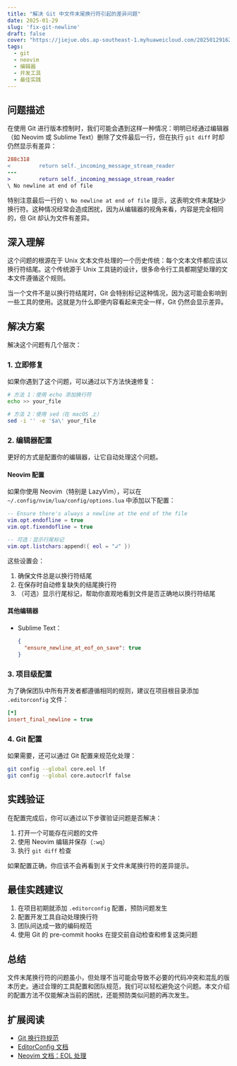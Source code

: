 ```yaml
---
title: "解决 Git 中文件末尾换行符引起的差异问题"
date: 2025-01-29
slug: 'fix-git-newline'
draft: false
cover: "https://jiejue.obs.ap-southeast-1.myhuaweicloud.com/20250129162636424.webp"
tags:
  - git
  - neovim
  - 编辑器
  - 开发工具
  - 最佳实践
---
```


## 问题描述

<!--more-->

在使用 Git 进行版本控制时，我们可能会遇到这样一种情况：明明已经通过编辑器（如 Neovim 或 Sublime Text）删除了文件最后一行，但在执行 `git diff` 时却仍然显示有差异：

```diff
288c318
<         return self._incoming_message_stream_reader
---
>         return self._incoming_message_stream_reader
\ No newline at end of file
```

特别注意最后一行的 `\ No newline at end of file` 提示，这表明文件末尾缺少换行符。这种情况经常会造成困扰，因为从编辑器的视角来看，内容是完全相同的，但 Git 却认为文件有差异。

<!--more-->

## 深入理解

这个问题的根源在于 Unix 文本文件处理的一个历史传统：每个文本文件都应该以换行符结尾。这个传统源于 Unix 工具链的设计，很多命令行工具都期望处理的文本文件遵循这个规则。

当一个文件不是以换行符结尾时，Git 会特别标记这种情况，因为这可能会影响到一些工具的使用。这就是为什么即便内容看起来完全一样，Git 仍然会显示差异。

## 解决方案

解决这个问题有几个层次：

### 1. 立即修复

如果你遇到了这个问题，可以通过以下方法快速修复：

```bash
# 方法 1：使用 echo 添加换行符
echo >> your_file

# 方法 2：使用 sed（在 macOS 上）
sed -i '' -e '$a\' your_file
```

### 2. 编辑器配置

更好的方式是配置你的编辑器，让它自动处理这个问题。

#### Neovim 配置

如果你使用 Neovim（特别是 LazyVim），可以在 `~/.config/nvim/lua/config/options.lua` 中添加以下配置：

```lua
-- Ensure there's always a newline at the end of the file
vim.opt.endofline = true
vim.opt.fixendofline = true

-- 可选：显示行尾标记
vim.opt.listchars:append({ eol = "↲" })
```

这些设置会：
1. 确保文件总是以换行符结尾
2. 在保存时自动修复缺失的结尾换行符
3. （可选）显示行尾标记，帮助你直观地看到文件是否正确地以换行符结尾

#### 其他编辑器

- Sublime Text：
  ```json
  {
    "ensure_newline_at_eof_on_save": true
  }
  ```

### 3. 项目级配置

为了确保团队中所有开发者都遵循相同的规则，建议在项目根目录添加 `.editorconfig` 文件：

```ini
[*]
insert_final_newline = true
```

### 4. Git 配置

如果需要，还可以通过 Git 配置来规范化处理：

```bash
git config --global core.eol lf
git config --global core.autocrlf false
```

## 实践验证

在配置完成后，你可以通过以下步骤验证问题是否解决：

1. 打开一个可能存在问题的文件
2. 使用 Neovim 编辑并保存（`:wq`）
3. 执行 `git diff` 检查

如果配置正确，你应该不会再看到关于文件末尾换行符的差异提示。

## 最佳实践建议

1. 在项目初期就添加 `.editorconfig` 配置，预防问题发生
2. 配置开发工具自动处理换行符
3. 团队间达成一致的编码规范
4. 使用 Git 的 pre-commit hooks 在提交前自动检查和修复这类问题

## 总结

文件末尾换行符的问题虽小，但处理不当可能会导致不必要的代码冲突和混乱的版本历史。通过合理的工具配置和团队规范，我们可以轻松避免这个问题。本文介绍的配置方法不仅能解决当前的困扰，还能预防类似问题的再次发生。

## 扩展阅读

- [Git 换行符规范](https://git-scm.com/docs/gitattributes#_text)
- [EditorConfig 文档](https://editorconfig.org/)
- [Neovim 文档：EOL 处理](https://neovim.io/doc/user/options.html#'endofline')
